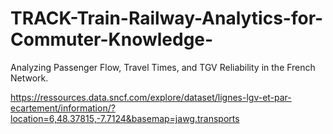 # TRACK-Train-Railway-Analytics-for-Commuter-Knowledge-
Analyzing Passenger Flow, Travel Times, and TGV Reliability in the French Network.



https://ressources.data.sncf.com/explore/dataset/lignes-lgv-et-par-ecartement/information/?location=6,48.37815,-7.7124&basemap=jawg.transports